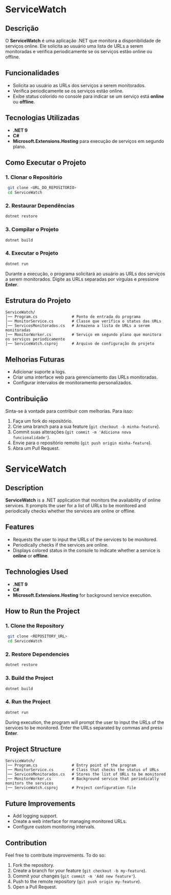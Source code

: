 # ServiceWatch


## Descrição
O **ServiceWatch** é uma aplicação .NET que monitora a disponibilidade de serviços online. Ele solicita ao usuário uma lista de URLs a serem monitoradas e verifica periodicamente se os serviços estão online ou offline.

## Funcionalidades
- Solicita ao usuário as URLs dos serviços a serem monitorados.
- Verifica periodicamente se os serviços estão online.
- Exibe status colorido no console para indicar se um serviço está **online** ou **offline**.

## Tecnologias Utilizadas
- **.NET 9**
- **C#**
- **Microsoft.Extensions.Hosting** para execução de serviços em segundo plano.

## Como Executar o Projeto
### 1. Clonar o Repositório
```bash
 git clone <URL_DO_REPOSITORIO>
 cd ServiceWatch
```

### 2. Restaurar Dependências
```bash
dotnet restore
```

### 3. Compilar o Projeto
```bash
dotnet build
```

### 4. Executar o Projeto
```bash
dotnet run
```

Durante a execução, o programa solicitará ao usuário as URLs dos serviços a serem monitorados. Digite as URLs separadas por vírgulas e pressione **Enter**.

## Estrutura do Projeto
```
ServiceWatch/
│── Program.cs               # Ponto de entrada do programa
│── MonitorService.cs        # Classe que verifica o status das URLs
│── ServicosMonitorados.cs   # Armazena a lista de URLs a serem monitoradas
│── MonitorWorker.cs         # Serviço em segundo plano que monitora os serviços periodicamente
│── ServiceWatch.csproj      # Arquivo de configuração do projeto
```

## Melhorias Futuras
- Adicionar suporte a logs.
- Criar uma interface web para gerenciamento das URLs monitoradas.
- Configurar intervalos de monitoramento personalizados.

## Contribuição
Sinta-se à vontade para contribuir com melhorias. Para isso:
1. Faça um fork do repositório.
2. Crie uma branch para a sua feature (`git checkout -b minha-feature`).
3. Commit suas alterações (`git commit -m 'Adiciona nova funcionalidade'`).
4. Envie para o repositório remoto (`git push origin minha-feature`).
5. Abra um Pull Request.


# ServiceWatch


## Description
**ServiceWatch** is a .NET application that monitors the availability of online services. It prompts the user for a list of URLs to be monitored and periodically checks whether the services are online or offline.

## Features
- Requests the user to input the URLs of the services to be monitored.
- Periodically checks if the services are online.
- Displays colored status in the console to indicate whether a service is **online** or **offline**.

## Technologies Used
- **.NET 9**
- **C#**
- **Microsoft.Extensions.Hosting** for background service execution.

## How to Run the Project
### 1. Clone the Repository
```bash
 git clone <REPOSITORY_URL>
 cd ServiceWatch
```

### 2. Restore Dependencies
```bash
dotnet restore
```

### 3. Build the Project
```bash
dotnet build
```

### 4. Run the Project
```bash
dotnet run
```

During execution, the program will prompt the user to input the URLs of the services to be monitored. Enter the URLs separated by commas and press **Enter**.

## Project Structure
```
ServiceWatch/
│── Program.cs               # Entry point of the program
│── MonitorService.cs        # Class that checks the status of URLs
│── ServicosMonitorados.cs   # Stores the list of URLs to be monitored
│── MonitorWorker.cs         # Background service that periodically monitors the services
│── ServiceWatch.csproj      # Project configuration file
```

## Future Improvements
- Add logging support.
- Create a web interface for managing monitored URLs.
- Configure custom monitoring intervals.

## Contribution
Feel free to contribute improvements. To do so:
1. Fork the repository.
2. Create a branch for your feature (`git checkout -b my-feature`).
3. Commit your changes (`git commit -m 'Add new feature'`).
4. Push to the remote repository (`git push origin my-feature`).
5. Open a Pull Request.

